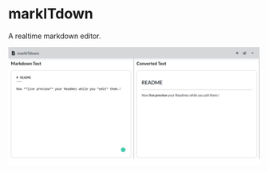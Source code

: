 # markITdown
A realtime markdown editor.

![markITdown](https://github.com/coder-KO/markITdown/blob/master/demo-img.jpg)
